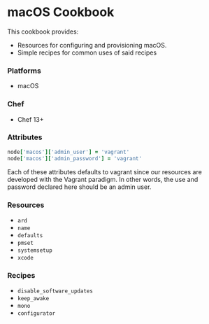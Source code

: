 # macOS Cookbook

This cookbook provides:
- Resources for configuring and provisioning macOS.
- Simple recipes for common uses of said recipes

### Platforms

- macOS

### Chef

- Chef 13+

### Attributes

```ruby
node['macos']['admin_user'] = 'vagrant'
node['macos']['admin_password'] = 'vagrant'
```

Each of these attributes defaults to vagrant since our resources are developed
with the Vagrant paradigm. In other words, the use and password declared here
should be an admin user.

### Resources

- `ard`
- `name`
- `defaults`
- `pmset`
- `systemsetup`
- `xcode`

### Recipes

- `disable_software_updates`
- `keep_awake`
- `mono`
- `configurator`

